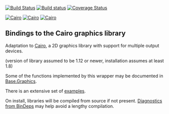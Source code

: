 [![Build Status](https://travis-ci.org/jonathanBieler/Cairo.jl.svg)](https://travis-ci.org/jonathanBieler/Cairo.jl)
[![Build status](https://ci.appveyor.com/api/projects/status/l3ega4q8o49edcn1?svg=true)](https://ci.appveyor.com/project/lobingera/cairo-jl-f7sfx)
[![Coverage Status](https://coveralls.io/repos/JuliaGraphics/Cairo.jl/badge.svg?branch=master&service=github)](https://coveralls.io/github/JuliaGraphics/Cairo.jl?branch=master)

[![Cairo](http://pkg.julialang.org/badges/Cairo_0.5.svg)](http://pkg.julialang.org/?pkg=Cairo)
[![Cairo](http://pkg.julialang.org/badges/Cairo_0.6.svg)](http://pkg.julialang.org/?pkg=Cairo)
[![Cairo](http://pkg.julialang.org/badges/Cairo_0.7.svg)](http://pkg.julialang.org/?pkg=Cairo)


## Bindings to the Cairo graphics library ##

Adaptation to [Cairo](https://www.cairographics.org/), a 2D graphics library with support for multiple output devices. 

(version of library assumed to be 1.12 or newer, installation assumes at least 1.8)

Some of the functions implemented by this wrapper may be documented in [Base.Graphics](http://docs.julialang.org/en/release-0.3/stdlib/graphics/).

There is an extensive set of [examples](samples/Samples.md).

On install, libraries will be compiled from source if not present.  [Diagnostics from BinDeps](https://github.com/JuliaLang/BinDeps.jl#diagnostics) may help avoid a lengthy compilation.
